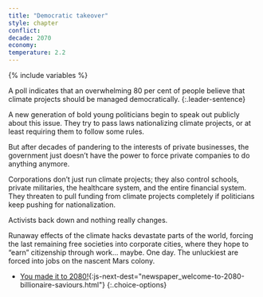 ```yaml
---
title: "Democratic takeover"
style: chapter
conflict: 
decade: 2070
economy: 
temperature: 2.2
---
```


{% include variables %}

A poll indicates that an overwhelming 80 per cent of people believe that climate projects should be managed democratically.
{:.leader-sentence}

A new generation of bold young politicians begin to speak out publicly about this issue. They try to pass laws nationalizing climate projects, or at least requiring them to follow some rules.

But after decades of pandering to the interests of private businesses, the government just doesn’t have the power to force private companies to do anything anymore.

Corporations don’t just run climate projects; they also control schools, private militaries, the healthcare system, and the entire financial system. They threaten to pull funding from climate projects completely if politicians keep pushing for nationalization.

Activists back down and nothing really changes.

Runaway effects of the climate hacks devastate parts of the world, forcing the last remaining free societies into corporate cities, where they hope to “earn” citizenship through work… maybe. One day. The unluckiest are forced into jobs on the nascent Mars colony.

- [You made it to 2080!](part-page_2080.html){:js-next-dest="newspaper_welcome-to-2080-billionaire-saviours.html"}
{:.choice-options}
